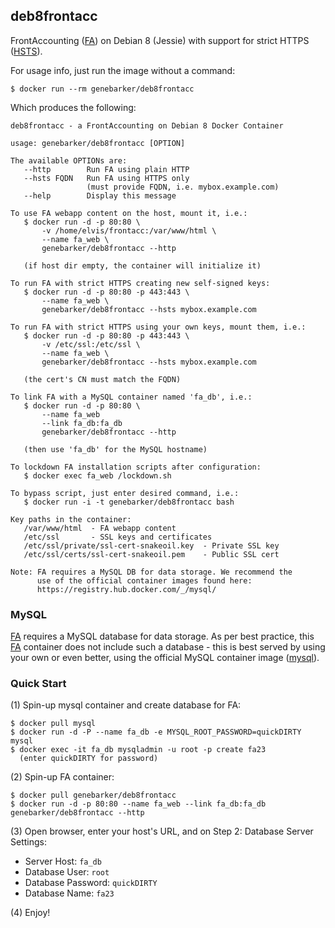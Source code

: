 deb8frontacc
------------
FrontAccounting ([FA]) on Debian 8 (Jessie) with support for strict HTTPS ([HSTS]).

For usage info, just run the image without a command:

```text
$ docker run --rm genebarker/deb8frontacc
```

Which produces the following:

```text
deb8frontacc - a FrontAccounting on Debian 8 Docker Container

usage: genebarker/deb8frontacc [OPTION]

The available OPTIONs are:
   --http        Run FA using plain HTTP
   --hsts FQDN   Run FA using HTTPS only
                 (must provide FQDN, i.e. mybox.example.com)
   --help        Display this message

To use FA webapp content on the host, mount it, i.e.:
   $ docker run -d -p 80:80 \
       -v /home/elvis/frontacc:/var/www/html \
       --name fa_web \
       genebarker/deb8frontacc --http

   (if host dir empty, the container will initialize it)

To run FA with strict HTTPS creating new self-signed keys:
   $ docker run -d -p 80:80 -p 443:443 \
       --name fa_web \
       genebarker/deb8frontacc --hsts mybox.example.com

To run FA with strict HTTPS using your own keys, mount them, i.e.:
   $ docker run -d -p 80:80 -p 443:443 \
       -v /etc/ssl:/etc/ssl \
       --name fa_web \
       genebarker/deb8frontacc --hsts mybox.example.com

   (the cert's CN must match the FQDN)

To link FA with a MySQL container named 'fa_db', i.e.:
   $ docker run -d -p 80:80 \
       --name fa_web
       --link fa_db:fa_db
       genebarker/deb8frontacc --http

   (then use 'fa_db' for the MySQL hostname)

To lockdown FA installation scripts after configuration:
   $ docker exec fa_web /lockdown.sh

To bypass script, just enter desired command, i.e.:
   $ docker run -i -t genebarker/deb8frontacc bash

Key paths in the container:
   /var/www/html  - FA webapp content
   /etc/ssl       - SSL keys and certificates
   /etc/ssl/private/ssl-cert-snakeoil.key  - Private SSL key
   /etc/ssl/certs/ssl-cert-snakeoil.pem    - Public SSL cert

Note: FA requires a MySQL DB for data storage. We recommend the
      use of the official container images found here:
      https://registry.hub.docker.com/_/mysql/
```

### MySQL ###

[FA] requires a MySQL database for data storage. As per best practice, this [FA] container does not include such a database - this is best served by using your own or even better, using the official MySQL container image ([mysql]).

### Quick Start ###

(1) Spin-up mysql container and create database for FA:

```text
$ docker pull mysql
$ docker run -d -P --name fa_db -e MYSQL_ROOT_PASSWORD=quickDIRTY mysql 
$ docker exec -it fa_db mysqladmin -u root -p create fa23
  (enter quickDIRTY for password)
```

(2) Spin-up FA container:

```text
$ docker pull genebarker/deb8frontacc
$ docker run -d -p 80:80 --name fa_web --link fa_db:fa_db genebarker/deb8frontacc --http
```

(3) Open browser, enter your host's URL, and on Step 2: Database Server Settings:

- Server Host: `fa_db`
- Database User: `root`
- Database Password: `quickDIRTY`
- Database Name: `fa23`

(4) Enjoy!

[FA]:http://frontaccounting.com/fawiki/
[HSTS]:http://en.wikipedia.org/wiki/HTTP_Strict_Transport_Security
[mysql]:https://registry.hub.docker.com/_/mysql/